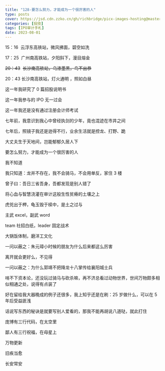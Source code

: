 ```yaml
---
title: "128-要怎么努力，才能成为一个很厉害的人"
type: posts
cover: https://jsd.cdn.zzko.cn/gh/richbridge/picx-images-hosting@master/thumbnail/audit.avif
categories: [投技]
tags: [IPO审计手札]
date: 2023-08-01
---
```

15：16  云浮东高铁站，微风拂面，碧空如洗

17：25  广州南高铁站，夕阳斜下，漫目熔金

~~20：43~~  ~~长沙南高铁站，乌漆墨黑，鸟不出恭~~

20：43 长沙南高铁站，灯火通明 ，照如白昼

这一年我研究了 0 篇招股说明书

这一年我参与的 IPO 无一过会

这一年我还是没有通过注册会计师考试

七年前，我意识到我心中曾经执剑的少年，竟也混迹在市井之间

七年后，照镜子我还是逊得不行，业余生活就是控龙、打野、跪

大丈夫生于天地间，岂能郁郁久居人下

要怎么努力，才能成为一个很厉害的人

  

我不知道

我只知道：龙并不存在，我不会骑马，不会用单反，家住 3 楼

曾子曰：吾日三省吾身，吾都发现是别人错了

将心血与智慧浇灌在审计这般生性贫瘠的土壤之上

虎兕出于柙，龟玉毁于椟中，是土之过与

主武 excel，副武 word

team 社招白纸，leader 固定战术

大锅饭体制，磨洋工文化

一问以蔽之：朱元璋小时候的朋友为什么后来都这么厉害

离开就会更好么，不见得

一问以蔽之：为什么郭靖不把降龙十八掌传给襄阳城士兵

  

啃不下资本论，还没玩过骑马与砍杀嘛，再不济总看过动物世界，世间万物颇多相似相通之处，说得有点装了

好在留给我大器晚成的例子还很多，我上知乎还是在刷：25 岁做什么，可以在 5年后受益匪浅

话说写东西的秘诀是就要写别人爱看的，那我不能再胡说八道哒，就此打住

庞博有三行代码，在太空里

鄙人有三行祝福，在母星上

万物更新

旧疾当愈

长安常安